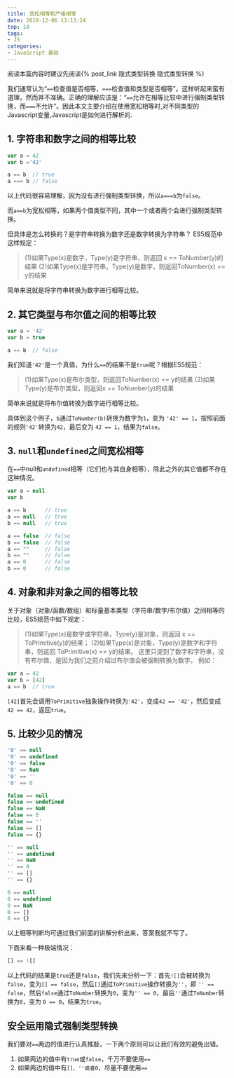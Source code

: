 ```yaml
---
title: 宽松相等和严格相等
date: 2018-12-06 13:13:24
top: 10
tags:
- JS
categories:
- JavaScript 基础
---
```

阅读本篇内容时建议先阅读{% post_link 隐式类型转换 隐式类型转换 %}

我们通常认为“`==`检查值是否相等，`===`检查值和类型是否相等”。这样听起来蛮有道理，然而并不准确。正确的理解应该是：“`==`允许在相等比较中进行强制类型转换，而`===`不允许”。因此本文主要介绍在使用宽松相等时,对不同类型的Javascript变量,Javascript是如何进行解析的.

<!-- more -->

## 1. 字符串和数字之间的相等比较

```js
var a = 42
var b ='42'

a == b  // true
a === b // false
```

以上代码很容易理解，因为没有进行强制类型转换，所以`a===b`为`false`。

而`a==b`为宽松相等，如果两个值类型不同，其中一个或者两个会进行强制类型转换。

但具体是怎么转换的？是字符串转换为数字还是数字转换为字符串？
ES5规范中这样规定：

> (1)如果Type(x)是数字，Type(y)是字符串，则返回 x == ToNumber(y)的结果
> (2)如果Type(x)是字符串，Type(y)是数字，则返回ToNumber(x) == y的结果

简单来说就是将字符串转换为数字进行相等比较。

## 2. 其它类型与布尔值之间的相等比较

```js
var a = '42'
var b = true

a == b  // false
```

我们知道`'42'`是一个真值，为什么`==`的结果不是`true`呢？根据ES5规范：

> (1)如果Type(x)是布尔类型，则返回ToNumber(x) == y的结果
> (2)如果Type(y)是布尔类型，则返回x == ToNumber(y)的结果

简单来说就是将布尔值转换为数字进行相等比较。

具体到这个例子，`b`通过`ToNumber(b)`转换为数字为`1`，变为 `'42' == 1`，按照前面的规则`'42'`转换为`42`，最后变为 `42 == 1`，结果为`false`。

## 3. `null`和`undefined`之间宽松相等

在`==`中null和`undefined`相等（它们也与其自身相等），除此之外的其它值都不存在这种情况。

```js
var a = null
var b

a == b      // true
a == null   // true
b == null   // true

a == false  // false
b == false  // false
a == ""     // false
b == ""     // false
a == 0      // false
b == 0      // false
```

## 4. 对象和非对象之间的相等比较

关于对象（对象/函数/数组）和标量基本类型（字符串/数字/布尔值）之间相等的比较，ES5规范中如下规定：

> (1)如果Type(x)是数字或字符串，Type(y)是对象，则返回 x == ToPrimitive(y)的结果；
> (2)如果Type(x)是对象，Type(y)是数字和字符串，则返回 ToPrimitive(x) == y的结果。
这里只提到了数字和字符串，没有布尔值，是因为我们之前介绍过布尔值会被强制转换为数字。
例如：

```js
var a = 42
var b = [42]
a == b  // true
```

`[42]`首先会调用`ToPrimitive`抽象操作转换为`'42'`，变成`42 == '42'`，然后变成 `42 == 42`，返回`true`。

## 5. 比较少见的情况

```js
'0' == null
'0' == undefined
'0' == false
'0' == NaN
'0' == ''
'0' == 0

false == null
false == undefined
false == NaN
false == 0
false == ''
false == []
false == {}

'' == null
'' == undefined
'' == NaN
'' == 0
'' == []
'' == {}

0 == null
0 == undefined
0 == NaN
0 == []
0 == {}
```

以上相等判断均可通过我们前面的讲解分析出来，答案我就不写了。

下面来看一种极端情况：

```js
[] == ![]
```

以上代码的结果是`true`还是`false`，我们先来分析一下：首先`![]`会被转换为`false`，变为`[] == false`，然后`[]`通过`ToPrimitive`操作转换为`''`，即 `'' == false`，然后`false`通过`ToNumber`转换为`0`，变为`'' == 0`，最后`''`通过`ToNumber`转换为`0`，变为 `0 == 0`，结果为`true`。

## 安全运用隐式强制类型转换

我们要对`==`两边的值进行认真推敲，一下两个原则可以让我们有效的避免出错。

1. 如果两边的值中有`true`或`false`，千万不要使用`==`
2. 如果两边的值中有`[]、''或者0`，尽量不要使用`==`
